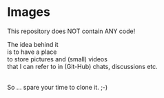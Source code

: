 # Images

This repository does NOT contain ANY code!

The idea behind it<br/>
is to have a place<br/>
to store pictures and (small) videos<br/>
that I can refer to in (Git-Hub) chats, discussions etc.<br/>
<br/>

So ... spare your time to clone it. ;-)
